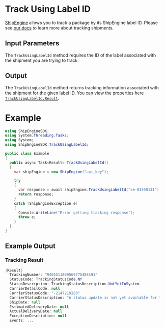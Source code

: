 # Track Using Label ID

[ShipEngine](www.shipengine.com) allows you to track a package by its ShipEngine label ID. Please see [our docs](https://www.shipengine.com/docs/tracking/track-by-label-id/) to learn more about tracking shipments.

## Input Parameters

The `TrackUsingLabelId` method requires the ID of the label associated with the shipment you are trying to track.

## Output

The `TrackUsingLabelId` method returns tracking information associated with the shipment for the given label ID.
You can view the properties here [`TrackUsingLabelId.Result`](https://github.com/ShipEngine/shipengine-dotnet/blob/main/ShipEngine/Models/Dto/TrackUsingLabelId/Result.cs).

# Example

```csharp
using ShipEngineSDK;
using System.Threading.Tasks;
using System;
using ShipEngineSDK.TrackUsingLabelId;

public class Example
{
  public async Task<Result> TrackUsingLabelId()
  {
    var shipEngine = new ShipEngine("api_key");

    try
    {
      var response = await shipEngine.TrackUsingLabelId("se-81208131");
      return response;
    }
    catch (ShipEngineException e)
    {
      Console.WriteLine("Error getting tracking response");
      throw e;
    }
  }
}
```

## Example Output

### Tracking Result

```csharp
{Result}
  TrackingNumber: "9405511899560775488591"
  StatusCode: TrackingStatusCode.NY
  StatusDescription: TrackingStatusDescription.NotYetInSystem
  CarrierDetailCode: null
  CarrierStatusCode: "-2147219283"
  CarrierStatusDescription: "A status update is not yet available for this tracking number.  More information will become available when USPS receives the tracking information, or when the package is received by USPS."
  ShipDate: null
  EstimatedDeliveryDate: null
  ActualDeliveryDate: null
  ExceptionDescription: null
  Events: ...
```
